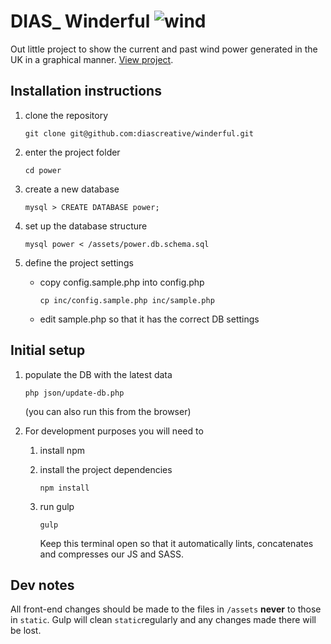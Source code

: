 # DIAS_ Winderful ![wind](http://winderful.diascreative.net/static/img/screenshot.png)

Out little project to show the current and past wind power generated in the UK in a graphical manner.
[View project](http://winderful.diascreative.net).

## Installation instructions
1. clone the repository

    `git clone git@github.com:diascreative/winderful.git`

2. enter the project folder

    `cd power`

3. create a new database

    `mysql > CREATE DATABASE power;`

4. set up the database structure

    `mysql power < /assets/power.db.schema.sql`

5. define the project settings

    * copy config.sample.php into config.php

      `cp inc/config.sample.php inc/sample.php`
    * edit sample.php so that it has the correct DB settings

## Initial setup
1. populate the DB with the latest data

    `php json/update-db.php`

    (you can also run this from the browser)

2. For  development purposes you will need to
    1. install npm

    2. install the project dependencies

        `npm install`
    3. run gulp

        `gulp`

        Keep this terminal open so that it automatically lints, concatenates and compresses our JS and SASS.


## Dev notes
All front-end changes should be made to the files in `/assets` **never** to those in `static`. Gulp will clean `static`regularly and any changes made there will be lost.